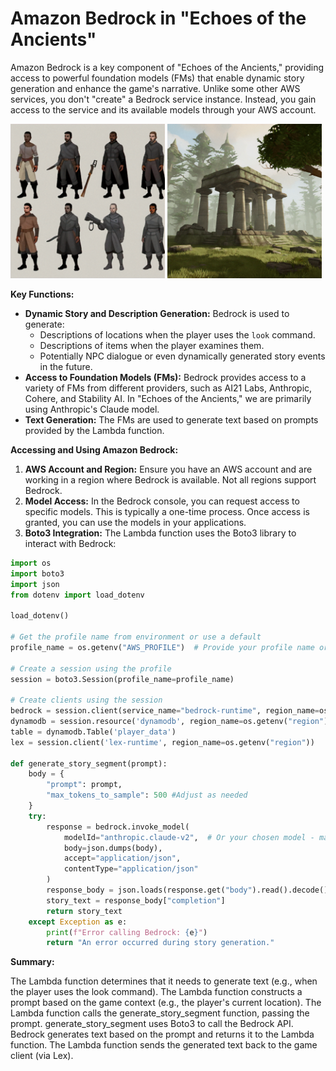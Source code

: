  # Amazon Bedrock in "Echoes of the Ancients"

Amazon Bedrock is a key component of "Echoes of the Ancients," providing access to powerful foundation models (FMs) that enable dynamic story generation and enhance the game's narrative. Unlike some other AWS services, you don't "create" a Bedrock service instance. Instead, you gain access to the service and its available models through your AWS account.

<p float="left">
  <img src="./Character Design/1-Character Design.png" width="49%">
  <img src="./Ancient Ruins/2-Ancient Ruins.png" width="49%">
</p>

**Key Functions:**


*   **Dynamic Story and Description Generation:** Bedrock is used to generate:
    *   Descriptions of locations when the player uses the `look` command.
    *   Descriptions of items when the player examines them.
    *   Potentially NPC dialogue or even dynamically generated story events in the future.
*   **Access to Foundation Models (FMs):** Bedrock provides access to a variety of FMs from different providers, such as AI21 Labs, Anthropic, Cohere, and Stability AI. In "Echoes of the Ancients," we are primarily using Anthropic's Claude model.
*   **Text Generation:** The FMs are used to generate text based on prompts provided by the Lambda function.

**Accessing and Using Amazon Bedrock:**

1.  **AWS Account and Region:** Ensure you have an AWS account and are working in a region where Bedrock is available. Not all regions support Bedrock.
2.  **Model Access:** In the Bedrock console, you can request access to specific models. This is typically a one-time process. Once access is granted, you can use the models in your applications.
3.  **Boto3 Integration:** The Lambda function uses the Boto3 library to interact with Bedrock:

```python
import os
import boto3
import json
from dotenv import load_dotenv

load_dotenv()

# Get the profile name from environment or use a default
profile_name = os.getenv("AWS_PROFILE")  # Provide your profile name or set it in .env

# Create a session using the profile
session = boto3.Session(profile_name=profile_name)

# Create clients using the session
bedrock = session.client(service_name="bedrock-runtime", region_name=os.getenv("region"))
dynamodb = session.resource('dynamodb', region_name=os.getenv("region"))
table = dynamodb.Table('player_data')
lex = session.client('lex-runtime', region_name=os.getenv("region"))

def generate_story_segment(prompt):
    body = {
        "prompt": prompt,
        "max_tokens_to_sample": 500 #Adjust as needed
    }
    try:
        response = bedrock.invoke_model(
            modelId="anthropic.claude-v2",  # Or your chosen model - make sure to request access to this model in the Bedrock console.
            body=json.dumps(body),
            accept="application/json",
            contentType="application/json"
        )
        response_body = json.loads(response.get("body").read().decode())
        story_text = response_body["completion"]
        return story_text
    except Exception as e:
        print(f"Error calling Bedrock: {e}")
        return "An error occurred during story generation."
```
**Summary:**

The Lambda function determines that it needs to generate text (e.g., when the player uses the look command).
The Lambda function constructs a prompt based on the game context (e.g., the player's current location).
The Lambda function calls the generate_story_segment function, passing the prompt.
generate_story_segment uses Boto3 to call the Bedrock API.
Bedrock generates text based on the prompt and returns it to the Lambda function.
The Lambda function sends the generated text back to the game client (via Lex).